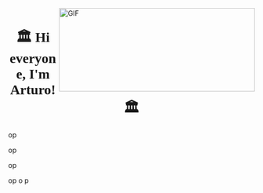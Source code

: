 <img align="right" height="170px" width="400px" alt="GIF" src="https://media.giphy.com/media/Nx0rz3jtxtEre/giphy.gif" />


<h1 align="center" style="font-family: 'Times', sans-serif;">🏛️  Hi everyone, I'm Arturo! 🏛️ </h1>



op 


op


op
 
 
 op
 o
 p
 
<!--
**arturofburgos/arturofburgos** is a ✨ _special_ ✨ repository because its `README.md` (this file) appears on your GitHub profile.

Here are some ideas to get you started:

- 🔭 I’m currently working on ...
- 🌱 I’m currently learning ...
- 👯 I’m looking to collaborate on ...
- 🤔 I’m looking for help with ...
- 💬 Ask me about ...
- 📫 How to reach me: ...
- 😄 Pronouns: ...
- ⚡ Fun fact: ...
-->
